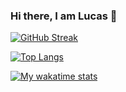 ### Hi there, I am Lucas 👋

<!--
**me-luc/me-luc** is a ✨ _special_ ✨ repository because its `README.md` (this file) appears on your GitHub profile.

Here are some ideas to get you started:

- 🔭 I’m currently working on ...
- 🌱 I’m currently learning ...
- 👯 I’m looking to collaborate on ...
- 🤔 I’m looking for help with ...
- 💬 Ask me about ...
- 📫 How to reach me: ...
- 😄 Pronouns: ...
- ⚡ Fun fact: ...
-->
[![GitHub Streak](https://github-readme-streak-stats.herokuapp.com?user=me-luc&theme=tokyonight)](https://git.io/streak-stats)

[![Top Langs](https://github-readme-stats.vercel.app/api/top-langs/?username=me-luc&layout=compact)](https://github.com/me-luc/github-readme-stats)

[![My wakatime stats](https://github-readme-stats.vercel.app/api/wakatime?username=me-luc)](https://github.com/me-luc/github-readme-stats)
